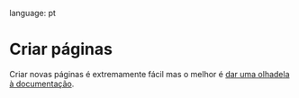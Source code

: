 language: pt

# Criar páginas

Criar novas páginas é extremamente fácil mas o melhor é [dar uma
olhadela à documentação][docs].

[docs]: http://nestacms.com/docs/design
